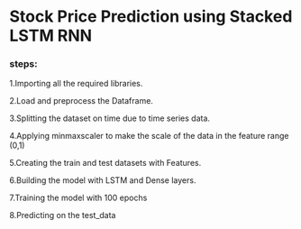 
# Stock Price Prediction using Stacked LSTM RNN

### steps:

1.Importing all the required libraries.

2.Load and preprocess the Dataframe.

3.Splitting the dataset on time due to time series data.

4.Applying minmaxscaler to make the scale of the data in the feature range (0,1)

5.Creating the train and test datasets with Features.

6.Building the model with LSTM and Dense layers.

7.Training the model with 100 epochs

8.Predicting on the test_data
